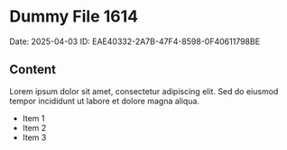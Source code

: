 # Dummy File 1614

Date: 2025-04-03
ID: EAE40332-2A7B-47F4-8598-0F40611798BE

## Content

Lorem ipsum dolor sit amet, consectetur adipiscing elit.
Sed do eiusmod tempor incididunt ut labore et dolore magna aliqua.

* Item 1
* Item 2
* Item 3
